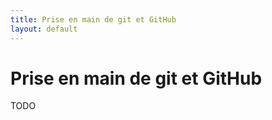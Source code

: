 ```yaml
---
title: Prise en main de git et GitHub
layout: default
---
```


# Prise en main de git et GitHub

TODO
